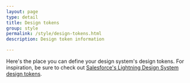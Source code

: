 ```yaml
---
layout: page
type: detail
title: Design tokens
group: style
permalink: /style/design-tokens.html
description: Design token information

---
```


Here's the place you can define your design system's design tokens. For inspiration, be sure to check out [Salesforce's Lightning Design System design tokens](https://www.lightningdesignsystem.com/design-tokens/).
